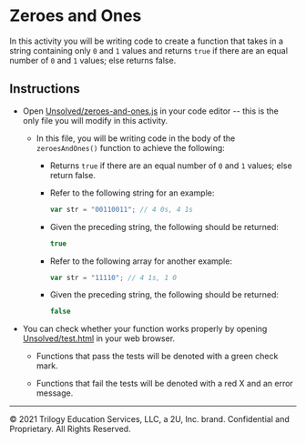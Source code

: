 # Zeroes and Ones

In this activity you will be writing code to create a function that takes in a string containing only `0` and `1` values and returns `true` if there are an equal number of `0` and `1` values; else returns false.

## Instructions

* Open [Unsolved/zeroes-and-ones.js](Unsolved/zeroes-and-ones.js) in your code editor -- this is the only file you will modify in this activity.

  * In this file, you will be writing code in the body of the `zeroesAndOnes()` function to achieve the following:

    * Returns `true` if there are an equal number of `0` and `1` values; else return false.

    * Refer to the following string for an example:

      ```js
      var str = "00110011"; // 4 0s, 4 1s
      ```

    * Given the preceding string, the following should be returned:

      ```js
      true
      ```

    * Refer to the following array for another example:

      ```js
      var str = "11110"; // 4 1s, 1 0
      ```

    * Given the preceding string, the following should be returned:

      ```js
      false
      ```

* You can check whether your function works properly by opening [Unsolved/test.html](Unsolved/test.html) in your web browser.

  * Functions that pass the tests will be denoted with a green check mark.

  * Functions that fail the tests will be denoted with a red X and an error message.

---
© 2021 Trilogy Education Services, LLC, a 2U, Inc. brand. Confidential and Proprietary. All Rights Reserved.
